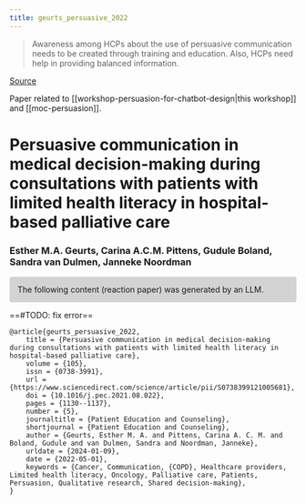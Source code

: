 ```yaml
---
title: geurts_persuasive_2022
---
```


> Awareness among HCPs about the use of persuasive communication needs to be created through training and education. Also, HCPs need help in providing balanced information.

[Source](https://www.sciencedirect.com/science/article/pii/S0738399121005681?via%3Dihub)

Paper related to [[workshop-persuasion-for-chatbot-design|this workshop]] and [[moc-persuasion]].

# Persuasive communication in medical decision-making during consultations with patients with limited health literacy in hospital-based palliative care

### Esther M.A. Geurts, Carina A.C.M. Pittens, Gudule Boland, Sandra van Dulmen, Janneke Noordman

<p style="padding: 1em 1em; background: #D3D3D3; border-radius: 4px;">
The following content (reaction paper) was generated by an LLM.
</p>

==#TODO: fix error==


```
@article{geurts_persuasive_2022,
	title = {Persuasive communication in medical decision-making during consultations with patients with limited health literacy in hospital-based palliative care},
	volume = {105},
	issn = {0738-3991},
	url = {https://www.sciencedirect.com/science/article/pii/S0738399121005681},
	doi = {10.1016/j.pec.2021.08.022},
	pages = {1130--1137},
	number = {5},
	journaltitle = {Patient Education and Counseling},
	shortjournal = {Patient Education and Counseling},
	author = {Geurts, Esther M. A. and Pittens, Carina A. C. M. and Boland, Gudule and van Dulmen, Sandra and Noordman, Janneke},
	urldate = {2024-01-09},
	date = {2022-05-01},
	keywords = {Cancer, Communication, {COPD}, Healthcare providers, Limited health literacy, Oncology, Palliative care, Patients, Persuasion, Qualitative research, Shared decision-making},
}
```
